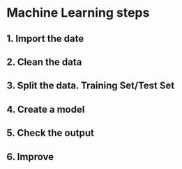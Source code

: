 # Machine Learning steps

## 1. Import the date

## 2. Clean the data

## 3. Split the data. Training Set/Test Set

## 4. Create a model

## 5. Check the output

## 6. Improve

